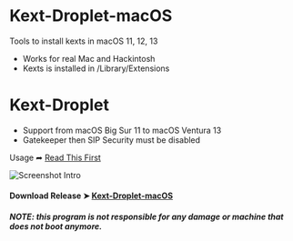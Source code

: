 # Kext-Droplet-macOS
Tools to install kexts in macOS 11, 12, 13
- Works for real Mac and Hackintosh
- Kexts is installed in /Library/Extensions

# Kext-Droplet
- Support from macOS Big Sur 11 to macOS Ventura 13
- Gatekeeper then SIP Security must be disabled

Usage ➦ [Read This First](https://github.com/chris1111/Kext-Droplet-macOS/blob/Master/Usage.md)

![Screenshot Intro](https://github.com/chris1111/Kext-Droplet-macOS/blob/Master/Pics/Screenshot%20Intro.png)

#### Download Release ➤ [Kext-Droplet-macOS](https://github.com/chris1111/Kext-Droplet-macOS/releases/tag/V1)

##### NOTE: this program is not responsible for any damage or machine that does not boot anymore.
